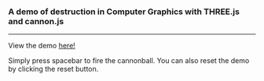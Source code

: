 ### A demo of destruction in Computer Graphics with THREE.js and cannon.js
___

View the demo [here!](https://tylerlaberge.github.io/DestructionDemo/src/html/index.html)

Simply press spacebar to fire the cannonball. You can also reset the demo by clicking the reset button.
